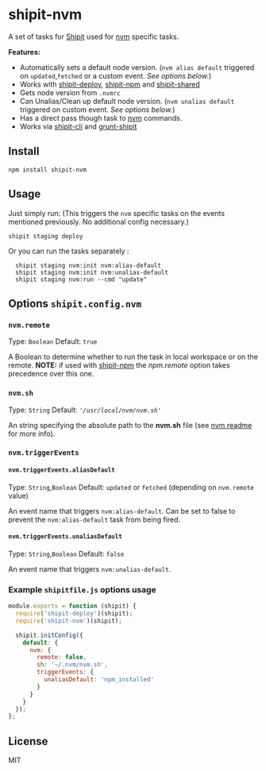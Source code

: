 # shipit-nvm

A set of tasks for [Shipit](https://github.com/shipitjs/shipit) used for [nvm](https://github.com/creationix/nvm) specific tasks.

**Features:**

- Automatically sets a default node version. (`nvm alias default` triggered on `updated`,`fetched` or a custom event. *See options below.*)
- Works with [shipit-deploy](https://github.com/shipitjs/shipit-deploy), [shipit-npm](https://github.com/callerc1/shipit-npm) and [shipit-shared](https://github.com/timkelty/shipit-shared)
- Gets node version from `.nvmrc`
- Can Unalias/Clean up default node version. (`nvm unalias default` triggered on custom event. *See options below.*)
- Has a direct pass though task to [nvm](https://github.com/creationix/nvm) commands.
- Works via [shipit-cli](https://github.com/shipitjs/shipit) and [grunt-shipit](https://github.com/shipitjs/grunt-shipit)

## Install

```
npm install shipit-nvm
```

## Usage

Just simply run: (This triggers the `nvm` specific tasks on the events mentioned previously. No additional config necessary.)

```
shipit staging deploy

```

Or you can run the tasks separately :

```
  shipit staging nvm:init nvm:alias-default
  shipit staging nvm:init nvm:unalias-default
  shipit staging nvm:run --cmd "update"
```


## Options `shipit.config.nvm`

### `nvm.remote`

Type: `Boolean`
Default: `true`

A Boolean to determine whether to run the task in local workspace or on the remote. **NOTE:** if used with [shipit-npm](https://github.com/callerc1/shipit-npm) the *npm.remote* option takes precedence over this one.

### `nvm.sh`

Type: `String`
Default: *`'/usr/local/nvm/nvm.sh'`*

An string specifying the absolute path to the **nvm.sh** file (see [nvm readme](https://github.com/creationix/nvm/blob/master/README.markdown) for more info).

### `nvm.triggerEvents`
#### `nvm.triggerEvents.aliasDefault`

Type: `String`,`Boolean`
Default: `updated` or `fetched` (depending on `nvm.remote` value)

An event name that triggers `nvm:alias-default`. Can be set to false to prevent the `nvm:alias-default` task from being fired.

#### `nvm.triggerEvents.unaliasDefault`

Type: `String`,`Boolean`
Default: `false`

An event name that triggers `nvm:unalias-default`.

### Example `shipitfile.js` options usage

```js
module.exports = function (shipit) {
  require('shipit-deploy')(shipit);
  require('shipit-nvm')(shipit);

  shipit.initConfig({
    default: {
      nvm: {
        remote: false,
        sh: '~/.nvm/nvm.sh',
        triggerEvents: {
          unaliasDefault: 'npm_installed'
        }
      }
    }
  });
};
```

## License

MIT
